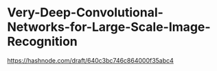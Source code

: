 # Very-Deep-Convolutional-Networks-for-Large-Scale-Image-Recognition

https://hashnode.com/draft/640c3bc746c864000f35abc4
